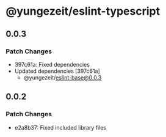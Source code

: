 # @yungezeit/eslint-typescript

## 0.0.3

### Patch Changes

- 397c61a: Fixed dependencies
- Updated dependencies [397c61a]
  - @yungezeit/eslint-base@0.0.3

## 0.0.2

### Patch Changes

- e2a8b37: Fixed included library files
